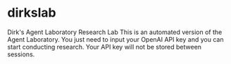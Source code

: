 # dirkslab
Dirk's Agent Laboratory Research Lab
This is an automated version of the Agent Laboratory. You just need to input your OpenAI API key and you can start conducting research. Your API key will not be stored between sessions.
